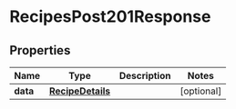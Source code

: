 

# RecipesPost201Response


## Properties

| Name | Type | Description | Notes |
|------------ | ------------- | ------------- | -------------|
|**data** | [**RecipeDetails**](RecipeDetails.md) |  |  [optional] |



